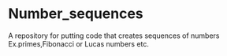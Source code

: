 # Number_sequences
A repository for putting code that creates sequences of numbers Ex.primes,Fibonacci or Lucas numbers etc.
